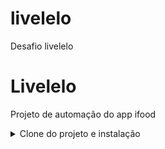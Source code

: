# livelelo
Desafio livelelo
# Livelelo
Projeto de automação do app ifood 

<details>
  <summary>Clone do projeto e instalação</summary>
    <br>- Clone do projeto (git clone git@github.com:mieciocosta/livelelo.git)<br>
    - Inicialização de um projeto Node.js (npm init -y)<br>
    - Instalação Ruby (sudo apt-get install ruby-full)<br>
    - Instalação do Appium seguinto essa orientação (https://confusedcoders.com/general-programming/mobile/how-to-install-appium-in-ubuntu)<br>
    - Estrutura de diretórios do projeto<br>
    - Para o desafio de "Avaliação para teste funcional", encontra-se no diretório. Features >> specification >> valida_cadastro
   
</details>